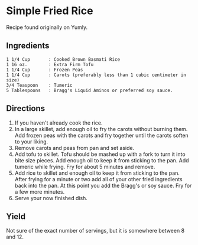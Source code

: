 # Simple Fried Rice

Recipe found originally on Yumly.

## Ingredients

	1 1/4 Cup       : Cooked Brown Basmati Rice
	1 16 oz.        : Extra Firm Tofu
	1 1/4 Cup       : Frozen Peas
	1 1/4 Cup       : Carots (preferably less than 1 cubic centimeter in size)
	3/4 Teaspoon    : Tumeric
	5 Tablespoons   : Bragg's Liquid Aminos or preferred soy sauce.

## Directions

1. If you haven't already cook the rice.
2. In a large skillet, add enough oil to fry the carots without burning them.
   Add frozen peas with the carots and fry together until the carots soften
   to your liking.
3. Remove carots and peas from pan and set aside.
4. Add tofu to skillet. Tofu should be mashed up with a fork to turn it into
   bite size pieces. Add enough oil to keep it from sticking to the pan. Add
   tumeric while frying. Fry for about 5 minutes and remove.
5. Add rice to skillet and enough oil to keep it from sticking to the pan.
   After frying for a minute or two add all of your other fried ingredients
   back into the pan. At this point you add the Bragg's or soy sauce. Fry
   for a few more minutes.
6. Serve your now finished dish.

## Yield

Not sure of the exact number of servings, but it is somewhere between 8 and 12.
